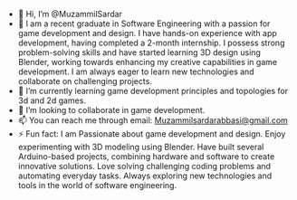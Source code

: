 - 👋 Hi, I’m @MuzammilSardar
- 👀 I am a recent graduate in Software Engineering with a passion for game development and design.
  I have hands-on experience with app development, having completed a 2-month internship.
  I possess strong problem-solving skills and have started learning 3D design using Blender, working towards enhancing my creative capabilities in game development.
  I am always eager to learn new technologies and collaborate on challenging projects.
- 🌱 I’m currently learning game development principles and topologies for 3d and 2d games.
- 💞️ I’m looking to collaborate in game development.
- 📫 You can reach me through email: Muzammilsardarabbasi@gmail.com
- ⚡ Fun fact:
  I am Passionate about game development and design.
  Enjoy experimenting with 3D modeling using Blender.
  Have built several Arduino-based projects, combining hardware and software to create innovative solutions.
  Love solving challenging coding problems and automating everyday tasks.
  Always exploring new technologies and tools in the world of software engineering.

<!---
MuzammilSardar/MuzammilSardar is a ✨ special ✨ repository because its `README.md` (this file) appears on your GitHub profile.
You can click the Preview link to take a look at your changes.
--->
